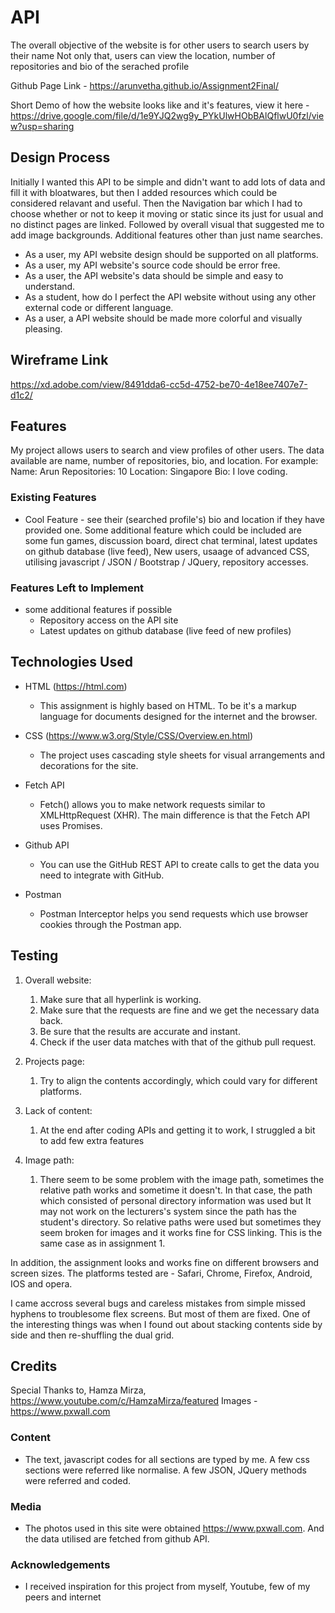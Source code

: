 # API

The overall objective of the website is for other users to search users by their name
Not only that, users can view the location, number of repositories and bio of the serached profile

Github Page Link -  https://arunvetha.github.io/Assignment2Final/

Short Demo of how the website looks like and it's features, view it here - https://drive.google.com/file/d/1e9YJQ2wg9y_PYkUlwHObBAlQflwU0fzl/view?usp=sharing
 
## Design Process
 
Initially I wanted this API to be simple and didn't want to add lots of data and fill it with bloatwares, but then I added resources which could be considered relavant and useful. Then the Navigation bar which I had to choose whether or not to keep it moving or static since its just for usual and no distinct pages are linked. Followed by overall visual that suggested me to add image backgrounds. Additional features other than just name searches.

- As a user, my API website design should be supported on all platforms.
- As a user, my API website's source code should be error free.
- As a user, the API website's data should be simple and easy to understand.
- As a student, how do I perfect the API website without using any other external code or different language.
- As a user, a API website should be made more colorful and visually pleasing.

## Wireframe Link
https://xd.adobe.com/view/8491dda6-cc5d-4752-be70-4e18ee7407e7-d1c2/

## Features

My project allows users to search and view profiles of other users. The data available are name, number of repositories, bio, and location.
For example:
Name: Arun
Repositories: 10
Location: Singapore
Bio: I love coding.
 
### Existing Features
- Cool Feature - see their (searched profile's) bio and location if they have provided one.
Some additional feature which could be included are some fun games, discussion board, direct chat terminal, latest updates on github database (live feed), New users, usaage of advanced CSS, utilising javascript / JSON / Bootstrap / JQuery, repository accesses.

### Features Left to Implement
- some additional features if possible 
  - Repository access on the API site
  - Latest updates on github database (live feed of new profiles)

## Technologies Used

- HTML (https://html.com)
    - This assignment is highly based on HTML. To be it's a markup language for documents designed for the internet and the browser.

- CSS (https://www.w3.org/Style/CSS/Overview.en.html)
    - The project uses cascading style sheets for visual arrangements and decorations for the site.

- Fetch API
    - Fetch() allows you to make network requests similar to XMLHttpRequest (XHR). The main difference is that the Fetch API uses Promises.

- Github API
    - You can use the GitHub REST API to create calls to get the data you need to integrate with GitHub.
    
- Postman
    -  Postman Interceptor helps you send requests which use browser cookies through the Postman app.

## Testing

1. Overall website:
    1. Make sure that all hyperlink is working.
    2. Make sure that the requests are fine and we get the necessary data back.
    3. Be sure that the results are accurate and instant.
    4. Check if the user data matches with that of the github pull request.

2. Projects page:
    1. Try to align the contents accordingly, which could vary for different platforms.  

3. Lack of content:
    1. At the end after coding APIs and getting it to work, I struggled a bit to add few extra features
    
4. Image path:
    1. There seem to be some problem with the image path, sometimes the relative path works and sometime it doesn't. In that case, the path which consisted of personal directory information was used but It may not work on the lecturers's system since the path has the student's directory. So relative paths were used but sometimes they seem broken for images and it works fine for CSS linking. This is the same case as in assignment 1.

In addition, the assignment looks and works fine on different browsers and screen sizes.
The platforms tested are - Safari, Chrome, Firefox, Android, IOS and opera.

I came accross several bugs and careless mistakes from simple missed hyphens to troublesome flex screens. But most of them are fixed. One of the interesting things was when I found out about stacking contents side by side and then re-shuffling the dual grid.


## Credits
Special Thanks to,
Hamza Mirza, https://www.youtube.com/c/HamzaMirza/featured
Images - https://www.pxwall.com

### Content
- The text, javascript codes for all sections are typed by me. A few css sections were referred like normalise. A few JSON, JQuery methods were referred and coded.

### Media
- The photos used in this site were obtained https://www.pxwall.com. And the data utilised are fetched from github API.

### Acknowledgements
- I received inspiration for this project from myself, Youtube, few of my peers and internet
